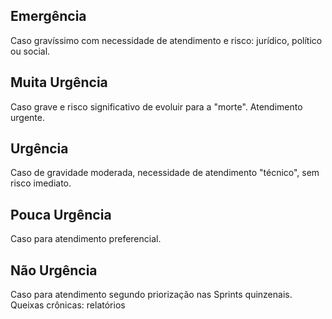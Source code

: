 ## Emergência
Caso gravíssimo com necessidade de atendimento e risco: jurídico, político ou social.

## Muita Urgência
Caso grave e risco significativo de evoluir para a "morte". Atendimento urgente.

## Urgência
Caso de gravidade moderada, necessidade de atendimento "técnico", sem risco imediato.

## Pouca Urgência
Caso para atendimento preferencial.

## Não Urgência
Caso para atendimento segundo priorização nas Sprints quinzenais. Queixas crônicas: relatórios
